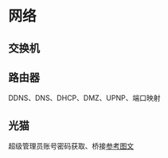 # 网络

## 交换机

## 路由器
DDNS、DNS、DHCP、DMZ、UPNP、端口映射

## 光猫

超级管理员账号密码获取、桥接[参考图文](https://www.bilibili.com/opus/907251136224821285?spm_id_from=333.999.0.0)

## 